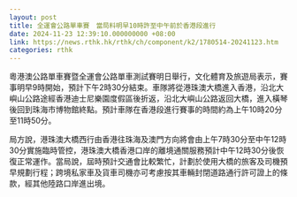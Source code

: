 ```yaml
---
layout: post
title: 全運會公路單車賽　當局料明早10時許至中午前於香港段進行
date: 2024-11-23 12:39:10.000000000 +08:00
link: https://news.rthk.hk/rthk/ch/component/k2/1780514-20241123.htm
categories: rthk
---
```


粵港澳公路單車賽暨全運會公路單車測試賽明日舉行，文化體育及旅遊局表示，賽事明早9時開始，預計下午2時30分結束。車隊將從港珠澳大橋進入香港，沿北大嶼山公路途經香港迪士尼樂園度假區後折返，沿北大嶼山公路返回大橋，進入橫琴後回到珠海市博物館終點。預計車隊在香港段進行賽事的時間約為上午10時20分至11時50分。

局方說，港珠澳大橋西行由香港往珠海及澳門方向將會由上午7時30分至中午12時30分實施臨時管控，港珠澳大橋香港口岸的離境通關服務預計中午12時30分後恢復正常運作。當局說，屆時預計交通會比較繁忙，計劃於使用大橋的旅客及司機預早規劃行程；跨境私家車及貨車司機亦可考慮按其車輛封閉道路通行許可證上的條款，經其他陸路口岸進出境。
